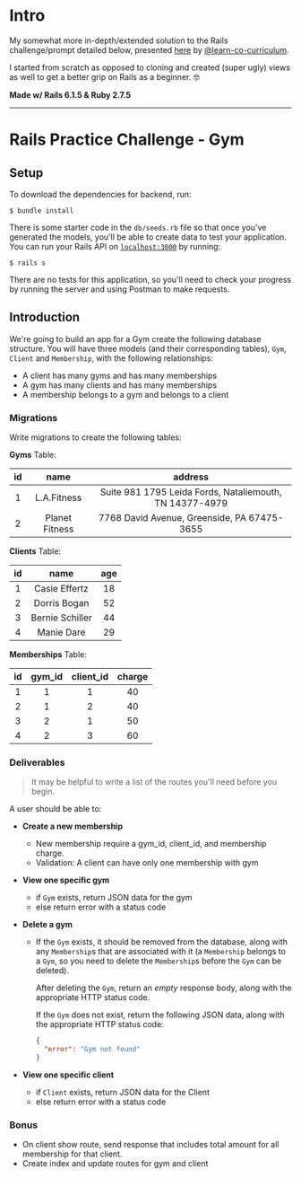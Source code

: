 # Intro

My somewhat more in-depth/extended solution to the Rails challenge/prompt detailed below, presented [here](https://github.com/learn-co-curriculum/phase-4-rails-practice-challenge-gym) by [@learn-co-curriculum](https://github.com/learn-co-curriculum). 

I started from scratch as opposed to cloning and created (super ugly) views as well to get a better grip on Rails as a beginner. :nerd_face:	

**Made w/ Rails 6.1.5 & Ruby 2.7.5**

________



# Rails Practice Challenge - Gym

## Setup

To download the dependencies for backend, run:

```console
$ bundle install
```

There is some starter code in the `db/seeds.rb` file so that once you've
generated the models, you'll be able to create data to test your application.
You can run your Rails API on [`localhost:3000`](http://localhost:3000) by running:

```console
$ rails s
```

There are no tests for this application, so you'll need to check your progress
by running the server and using Postman to make requests.

## Introduction

We're going to build an app for a Gym create the following database structure.
You will have three models (and their corresponding tables), `Gym`, `Client` and
`Membership`, with the following relationships:

- A client has many gyms and has many memberships
- A gym has many clients and has many memberships
- A membership belongs to a gym and belongs to a client

### Migrations

Write migrations to create the following tables:

**Gyms** Table:

| **id** |    **name**    |                       **address**                       |
| :----: | :------------: | :-----------------------------------------------------: |
|   1    |  L.A.Fitness   | Suite 981 1795 Leida Fords, Nataliemouth, TN 14377-4979 |
|   2    | Planet Fitness |       7768 David Avenue, Greenside, PA 67475-3655       |

**Clients** Table:

| **id** |    **name**     | **age** |
| :----: | :-------------: | :-----: |
|   1    |  Casie Effertz  |   18    |
|   2    |  Dorris Bogan   |   52    |
|   3    | Bernie Schiller |   44    |
|   4    |   Manie Dare    |   29    |

**Memberships** Table:

| **id** | **gym_id** | **client_id** | **charge** |
| :----: | :--------: | :-----------: | :--------: |
|   1    |     1      |       1       |     40     |
|   2    |     1      |       2       |     40     |
|   3    |     2      |       1       |     50     |
|   4    |     2      |       3       |     60     |

### Deliverables

> It may be helpful to write a list of the routes you'll need before you begin.

A user should be able to:

- **Create a new membership**

  - New membership require a gym_id, client_id, and membership charge.
  - Validation: A client can have only one membership with gym

- **View one specific gym**

  - if `Gym` exists, return JSON data for the gym
  - else return error with a status code

- **Delete a gym**

  - If the `Gym` exists, it should be removed from the database, along with
    any `Membership`s that are associated with it (a `Membership` belongs
    to a `Gym`, so you need to delete the `Membership`s before the
    `Gym` can be deleted).

    After deleting the `Gym`, return an _empty_ response body, along with the
    appropriate HTTP status code.

    If the `Gym` does not exist, return the following JSON data, along with
    the appropriate HTTP status code:

    ```json
    {
      "error": "Gym not found"
    }
    ```

- **View one specific client**

  - if `Client` exists, return JSON data for the Client
  - else return error with a status code

### Bonus

- On client show route, send response that includes total amount for all
  membership for that client.
- Create index and update routes for gym and client